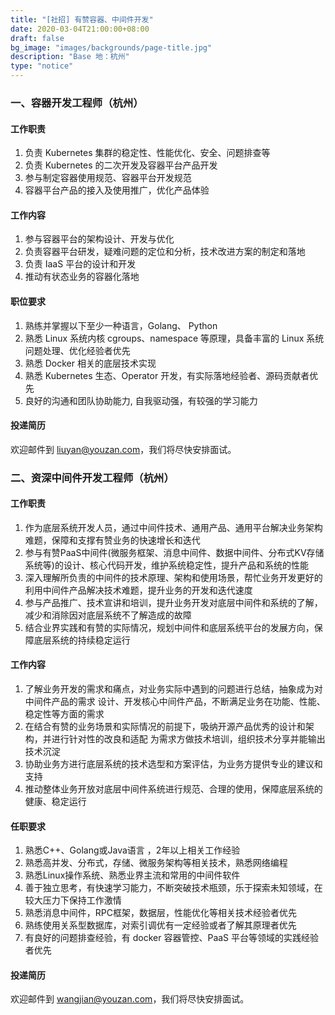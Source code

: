 ```yaml
---
title: "[社招] 有赞容器、中间件开发"
date: 2020-03-04T21:00:00+08:00
draft: false
bg_image: "images/backgrounds/page-title.jpg"
description: "Base 地：杭州"
type: "notice"
---
```



### 一、容器开发工程师（杭州）

#### 工作职责

1. 负责 Kubernetes 集群的稳定性、性能优化、安全、问题排查等
2. 负责 Kubernetes 的二次开发及容器平台产品开发
3. 参与制定容器使用规范、容器平台开发规范
4. 容器平台产品的接入及使用推广，优化产品体验

#### 工作内容

1. 参与容器平台的架构设计、开发与优化
2. 负责容器平台研发，疑难问题的定位和分析，技术改进方案的制定和落地
3. 负责 IaaS 平台的设计和开发
4. 推动有状态业务的容器化落地

#### 职位要求

1. 熟练并掌握以下至少一种语言，Golang、 Python
2. 熟悉 Linux 系统内核 cgroups、namespace 等原理，具备丰富的 Linux 系统问题处理、优化经验者优先
3. 熟悉 Docker 相关的底层技术实现
4. 熟悉 Kubernetes 生态、Operator 开发，有实际落地经验者、源码贡献者优先
5. 良好的沟通和团队协助能力, 自我驱动强，有较强的学习能力

#### 投递简历

欢迎邮件到 <liuyan@youzan.com>，我们将尽快安排面试。



### 二、资深中间件开发工程师（杭州）

#### 工作职责

1. 作为底层系统开发人员，通过中间件技术、通用产品、通用平台解决业务架构难题，保障和支撑有赞业务的快速增长和迭代
2. 参与有赞PaaS中间件(微服务框架、消息中间件、数据中间件、分布式KV存储系统等)的设计、核心代码开发，维护系统稳定性，提升产品和系统的性能
3. 深入理解所负责的中间件的技术原理、架构和使用场景，帮忙业务开发更好的利用中间件产品解决技术难题，提升业务的开发和迭代速度
4. 参与产品推广、技术宣讲和培训，提升业务开发对底层中间件和系统的了解，减少和消除因对底层系统不了解造成的故障
5. 结合业界实践和有赞的实际情况，规划中间件和底层系统平台的发展方向，保障底层系统的持续稳定运行

#### 工作内容

1. 了解业务开发的需求和痛点，对业务实际中遇到的问题进行总结，抽象成为对中间件产品的需求
设计、开发核心中间件产品，不断满足业务在功能、性能、稳定性等方面的需求
2. 在结合有赞的业务场景和实际情况的前提下，吸纳开源产品优秀的设计和架构，并进行针对性的改良和适配
为需求方做技术培训，组织技术分享并能输出技术沉淀
3. 协助业务方进行底层系统的技术选型和方案评估，为业务方提供专业的建议和支持
4. 推动整体业务开放对底层中间件系统进行规范、合理的使用，保障底层系统的健康、稳定运行

#### 任职要求

1. 熟悉C++、Golang或Java语言 ，2年以上相关工作经验
2. 熟悉高并发、分布式，存储、微服务架构等相关技术，熟悉网络编程
3. 熟悉Linux操作系统、熟悉业界主流和常用的中间件软件
4. 善于独立思考，有快速学习能力，不断突破技术瓶颈，乐于探索未知领域，在较大压力下保持工作激情
5. 熟悉消息中间件，RPC框架，数据层，性能优化等相关技术经验者优先
6. 熟练使用关系型数据库，对索引调优有一定经验或者了解其原理者优先
7. 有良好的问题排查经验，有 docker 容器管控、PaaS 平台等领域的实践经验者优先

#### 投递简历

欢迎邮件到 <wangjian@youzan.com>，我们将尽快安排面试。
